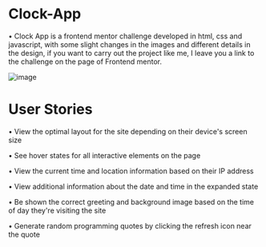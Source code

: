 # Clock-App

 • Clock App is a frontend mentor challenge developed in html, css and javascript, with some slight changes in the images and different details in the design,
   if you want to carry out the project like me, I leave you a link to the challenge on the page of Frontend mentor.
 
![image](https://github.com/TonyBravo-FrontDev/Clock-App/blob/main/img/preview-clock-app.jpg)

# User Stories

  • View the optimal layout for the site depending on their device's screen size
  
  • See hover states for all interactive elements on the page
  
  • View the current time and location information based on their IP address
  
  • View additional information about the date and time in the expanded state
  
  • Be shown the correct greeting and background image based on the time of day they're visiting the site
  
  • Generate random programming quotes by clicking the refresh icon near the quote
